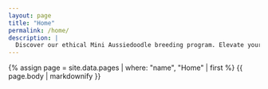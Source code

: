 ```yaml
---
layout: page
title: "Home"
permalink: /home/
description: |
  Discover our ethical Mini Aussiedoodle breeding program. Elevate your family life with a loving, healthy puppy. Located in Davie, FL, shipping nationwide.
---
```


{% assign page = site.data.pages | where: "name", "Home" | first %}
{{ page.body | markdownify }}
